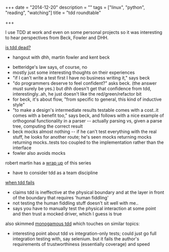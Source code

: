 +++
date = "2014-12-20"
description = ""
tags = ["linux", "python", "reading", "watching"]
title = "tdd roundtable"

+++

I use TDD at work and even on some personal projects
so it was interesting to hear perspectives from Beck, Fowler and DHH.

[is tdd dead?](https://www.youtube.com/watch?v=z9quxZsLcfo)
- hangout with dhh, martin fowler and kent beck

 * betteridge's law says, of course, no
 * mostly just some interesting thoughts on their experiences
 * "if I can't write a test first I have no business writing it," says beck
 * "do programmers deserve to feel confident?" asks beck. (the answer must surely be yes.)
but dhh doesn't get that confidence from tdd,
interestingly..ah, he just doesn't like the red/green/refactor bit
 * for beck, it's about flow, "from specific to general, this kind of inductive style"
 * "to make a design's intermediate results testable comes with a cost..it comes with a benefit too," says beck,
and follows with a nice example of orthogonal functionality in a parser --
actually parsing vs, given a parse tree, computing the correct result
 * beck mocks almost nothing -- if he can't test everything with the real stuff,
he looks for another route; he's seen mocks returning mocks returning mocks..tests
too coupled to the implementation rather than the interface
 * fowler also avoids mocks

robert martin has a
[wrap up](http://blog.cleancoder.com/uncle-bob/2014/06/17/IsTddDeadFinalThoughts.html)
of this series

 * have to consider tdd as a team discipline

[when tdd fails](http://blog.8thlight.com/uncle-bob/2014/04/30/When-tdd-does-not-work.html)

 * claims tdd is ineffective at the physical boundary
and at the layer in front of the boundary that requires 'human fiddling'
 * not testing the human fiddling stuff doesn't sit well with me..
 * says you have to manually test the physical interaction at some point
and then trust a mocked driver, which I guess is true

also skimmed [monogamous tdd](http://blog.8thlight.com/uncle-bob/2014/04/25/MonogamousTDD.html)
which touches on similar topics:

 * interesting point about tdd vs integration-only tests;
could just go full integration testing with, say selenium.
but it fails the author's requirements of trustworthiness (essentially coverage) and speed

